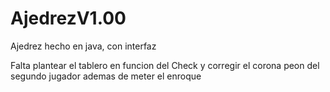 # AjedrezV1.00
Ajedrez hecho en java, con interfaz

Falta plantear el tablero en funcion del Check y corregir el corona peon del segundo jugador ademas de meter el enroque
